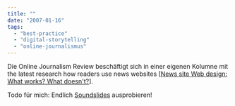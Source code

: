 ```yaml
---
title: ""
date: "2007-01-16"
tags: 
  - "best-practice"
  - "digital-storytelling"
  - "online-journalismus"
---
```


Die Online Journalism Review beschäftigt sich in einer eigenen Kolumne mit the latest research how readers use news websites \[[News site Web design: What works? What doesn't?](http://www.ojr.org/ojr/stories/070110paul/ "News site Web design: What works? What doesn't?")\].

Todo für mich: Endlich [Soundslides](http://www.soundslides.com/ "Soundslides") ausprobieren!
